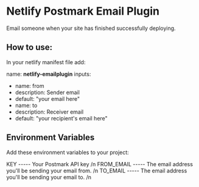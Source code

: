 # Netlify Postmark Email Plugin
Email someone when your site has finished successfully deploying.

## How to use:
In your netlify manifest file add:

name: **netlify-emailplugin**
inputs:
- name: from
- description: Sender email
- default: "your email here"
- name: to
- description: Receiver email
- default: "your recipient's email here"


## Environment Variables

Add these environment variables to your project:

KEY ----- Your Postmark API key /n
FROM_EMAIL ----- The email address you'll be sending your email from. /n
TO_EMAIL -----  The email address you'll be sending your email to. /n
